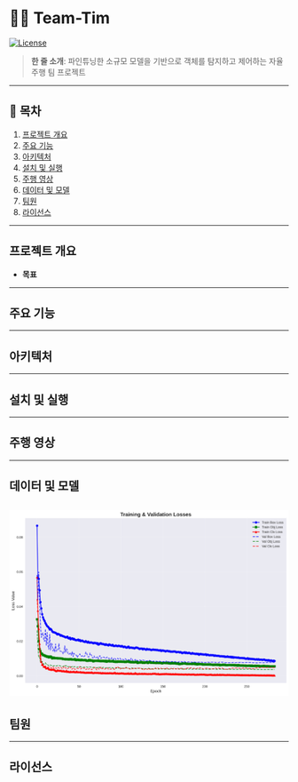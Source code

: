 # 🚓🏇 Team-Tim
[![License](https://img.shields.io/badge/license-MIT-blue)]()
> **한 줄 소개**: 파인튜닝한 소규모 모델을 기반으로 객체를 탐지하고 제어하는 자율주행 팀 프로젝트
---
## 📝 목차
1. [프로젝트 개요](#프로젝트-개요)
2. [주요 기능](#주요-기능)
3. [아키텍처](#아키텍처)
4. [설치 및 실행](#설치-및-실행)
5. [주행 영상](#주행-영상)
6. [데이터 및 모델](#데이터-및-모델)
7. [팀원](#팀원)
8. [라이선스](#라이선스)
---
## 프로젝트 개요
- **목표** 
---
## 주요 기능
---
## 아키텍처
---
## 설치 및 실행
---
## 주행 영상
---
## 데이터 및 모델
![losses](./training_analysis_plots3/01_losses.png)
---
## 팀원
---
## 라이선스
